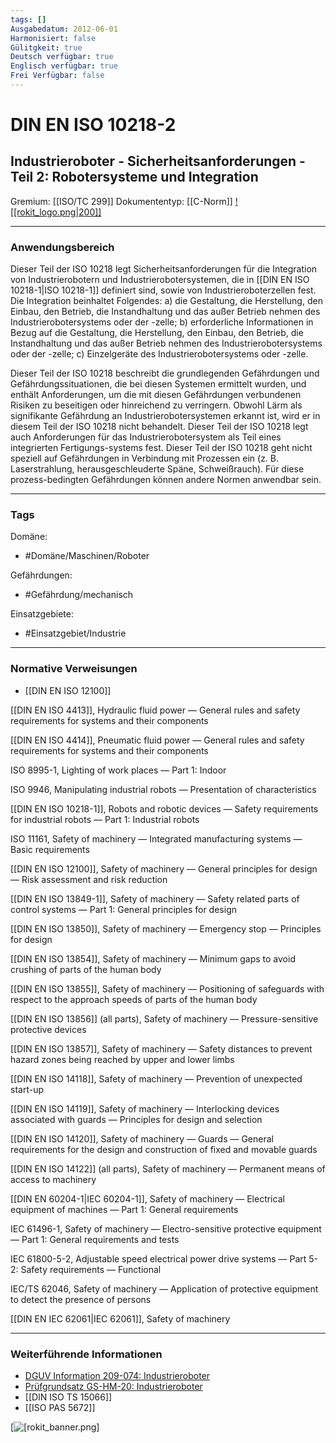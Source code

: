```yaml
---
tags: []
Ausgabedatum: 2012-06-01
Harmonisiert: false
Gülitgkeit: true
Deutsch verfügbar: true
Englisch verfügbar: true
Frei Verfügbar: false
---
```


# DIN EN ISO 10218-2
## Industrieroboter - Sicherheitsanforderungen - Teil 2: Robotersysteme und Integration

Gremium: [[ISO/TC 299]]
Dokumententyp: [[C-Norm]]
[![[rokit_logo.png|200]]](https://public-robots.de/)
***
### Anwendungsbereich
Dieser Teil der ISO 10218 legt Sicherheitsanforderungen für die Integration von Industrierobotern und Industrierobotersystemen, die in [[DIN EN ISO 10218-1|ISO 10218-1]] definiert sind, sowie von Industrieroboterzellen fest. Die Integration beinhaltet Folgendes:
 a) die Gestaltung, die Herstellung, den Einbau, den Betrieb, die Instandhaltung und das außer Betrieb nehmen des Industrierobotersystems oder der -zelle;
 b) erforderliche Informationen in Bezug auf die Gestaltung, die Herstellung, den Einbau, den Betrieb, die Instandhaltung und das außer Betrieb nehmen des Industrierobotersystems oder der -zelle;
 c) Einzelgeräte des Industrierobotersystems oder -zelle.
 
Dieser Teil der ISO 10218 beschreibt die grundlegenden Gefährdungen und Gefährdungssituationen, die bei diesen Systemen ermittelt wurden, und enthält Anforderungen, um die mit diesen Gefährdungen verbundenen Risiken zu beseitigen oder hinreichend zu verringern. Obwohl Lärm als signifikante Gefährdung an Industrierobotersystemen erkannt ist, wird er in diesem Teil der ISO 10218 nicht behandelt. Dieser Teil der ISO 10218 legt auch Anforderungen für das 
Industrierobotersystem als Teil eines integrierten Fertigungs-systems fest. Dieser Teil der ISO 10218 geht nicht speziell auf Gefährdungen in Verbindung mit Prozessen ein (z. B. Laserstrahlung, herausgeschleuderte Späne, Schweißrauch). Für diese prozess-bedingten Gefährdungen können andere Normen anwendbar sein.

***
### Tags

Domäne:
- #Domäne/Maschinen/Roboter 

Gefährdungen:
- #Gefährdung/mechanisch 

Einsatzgebiete:
- #Einsatzgebiet/Industrie 

***
### Normative Verweisungen
- [[DIN EN ISO 12100]]

[[DIN EN ISO 4413]], Hydraulic fluid power — General rules and safety requirements for systems and their components

[[DIN EN ISO 4414]], Pneumatic fluid power — General rules and safety requirements for systems and their components

ISO 8995-1, Lighting of work places — Part 1: Indoor

ISO 9946, Manipulating industrial robots — Presentation of characteristics

[[DIN EN ISO 10218-1]], Robots and robotic devices — Safety requirements for industrial robots — Part 1: Industrial robots

ISO 11161, Safety of machinery — Integrated manufacturing systems — Basic requirements

[[DIN EN ISO 12100]], Safety of machinery — General principles for design — Risk assessment and risk reduction

[[DIN EN ISO 13849-1]], Safety of machinery — Safety related parts of control systems — Part 1: General principles for design

[[DIN EN ISO 13850]], Safety of machinery — Emergency stop — Principles for design

[[DIN EN ISO 13854]], Safety of machinery — Minimum gaps to avoid crushing of parts of the human body

[[DIN EN ISO 13855]], Safety of machinery — Positioning of safeguards with respect to the approach speeds of parts of the human body

[[DIN EN ISO 13856]] (all parts), Safety of machinery — Pressure-sensitive protective devices

[[DIN EN ISO 13857]], Safety of machinery — Safety distances to prevent hazard zones being reached by upper and lower limbs

[[DIN EN ISO 14118]], Safety of machinery — Prevention of unexpected start-up

[[DIN EN ISO 14119]], Safety of machinery — Interlocking devices associated with guards — Principles for design and selection

[[DIN EN ISO 14120]], Safety of machinery — Guards — General requirements for the design and construction of fixed and movable guards

[[DIN EN ISO 14122]] (all parts), Safety of machinery — Permanent means of access to machinery

[[DIN EN 60204-1|IEC 60204-1]], Safety of machinery — Electrical equipment of machines — Part 1: General requirements

IEC 61496-1, Safety of machinery — Electro-sensitive protective equipment — Part 1: General requirements and tests

IEC 61800-5-2, Adjustable speed electrical power drive systems — Part 5-2: Safety requirements — Functional

IEC/TS 62046, Safety of machinery — Application of protective equipment to detect the presence of persons

[[DIN EN IEC 62061|IEC 62061]], Safety of machinery

***
### Weiterführende Informationen


- [DGUV Information 209-074: Industrieroboter](https://publikationen.dguv.de/regelwerk/dguv-informationen/270/industrieroboter)
- [Prüfgrundsatz GS-HM-20: Industrieroboter](https://www.dguv.de/dguv-test/prod-pruef-zert/pruefgrundsaetze-erfahrung/pruefgrundsaetze/holz-und-metall/index.jsp)
- [[DIN ISO TS 15066]]
- [[ISO PAS 5672]]

[![[rokit_banner.png]](https://public-robots.de/)
